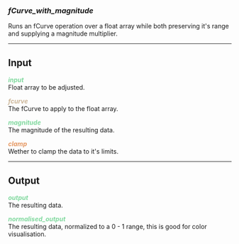 ### ***fCurve_with_magnitude***
Runs an fCurve operation over a float array while both preserving it's range and supplying a magnitude multiplier.<br />

***
## Input
<span style="color:#82D99F">***input***</span>
<br />Float array to be adjusted.

<span style="color:#CCB699">***fcurve***</span>
<br />The fCurve to apply to the float array.

<span style="color:#82D99F">***magnitude***</span>
<br />The magnitude of the resulting data.

<span style="color:#E69963">***clamp***</span>
<br />Wether to clamp the data to it's limits.

***
## Output
<span style="color:#82D99F">***output***</span>
<br />The resulting data.

<span style="color:#82D99F">***normalised_output***</span>
<br />The resulting data, normalized to a 0 - 1 range, this is good for color visualisation.

